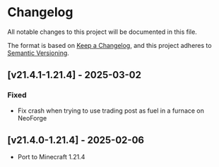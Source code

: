 # Changelog
All notable changes to this project will be documented in this file.

The format is based on [Keep a Changelog](https://keepachangelog.com/en/1.0.0/),
and this project adheres to [Semantic Versioning](https://semver.org/spec/v2.0.0.html).

## [v21.4.1-1.21.4] - 2025-03-02
### Fixed
- Fix crash when trying to use trading post as fuel in a furnace on NeoForge

## [v21.4.0-1.21.4] - 2025-02-06
- Port to Minecraft 1.21.4

